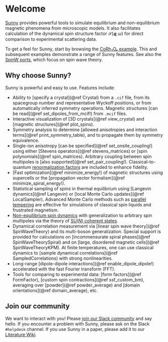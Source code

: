 # Welcome

[Sunny](https://github.com/SunnySuite/Sunny.jl/) provides powerful tools to
simulate equilibrium and non-equilibrium magnetic phenomena from microscopic
models. It also facilitates calculation of the dynamical spin structure factor
$\mathcal{S}(𝐪,ω)$ for direct comparison to experimental scattering data.

To get a feel for Sunny, start by browsing the [CoRh₂O₄ example](@ref "1. Spin
wave simulations of CoRh₂O₄"). This and subsequent examples demonstrate a range
of Sunny features. See also the [SpinW ports](@ref "SW01 - FM Heisenberg
chain"), which focus on spin wave theory.

## Why choose Sunny?

Sunny is powerful and easy to use. Features include:

- Ability to [specify a crystal](@ref Crystal) from a `.cif` file, from its
  spacegroup number and representative Wyckoff positions, or from automatically
  inferred symmetry operations. Magnetic structures [can be read](@ref
  set_dipoles_from_mcif!) from `.mcif` files.
- Interactive visualization of [3D crystals](@ref view_crystal) and [magnetic
  structures](@ref plot_spins).
- Symmetry analysis to determine [allowed anisotropies and interaction
  terms](@ref print_symmetry_table), and to propagate them by symmetry
  equivalence.
- Single-ion anisotropy [can be specified](@ref set_onsite_coupling!) using
  either [Stevens operators](@ref stevens_matrices) or [spin polynomials](@ref
  spin_matrices). Arbitrary coupling between spin multipoles is [also
  supported](@ref set_pair_coupling!). Classical-to-quantum [renormalization
  factors](@ref "Interaction Renormalization") are included to enhance fidelity.
- [Fast optimization](@ref minimize_energy!) of magnetic structures using
  supercells or the [propagation vector formalism](@ref
  minimize_spiral_energy!).
- Statistical sampling of spins in thermal equilibrium using [Langevin
  dynamics](@ref Langevin) or [local Monte Carlo updates](@ref LocalSampler).
  Advanced Monte Carlo methods such as [parallel
  tempering](https://github.com/SunnySuite/Sunny.jl/tree/main/examples/extra/Advanced_MC)
  are effective for simulations of classical spin liquids and frustrated
  magnetism.
- [Non-equilibrium spin dynamics](@ref "6. Dynamical quench into CP² skyrmion
  liquid") with generalization to arbitrary spin multipoles via the theory of
  [SU(_N_) coherent states](https://arxiv.org/abs/2209.01265).
- Dynamical correlation measurement via [linear spin wave theory](@ref
  SpinWaveTheory) and its multi-boson generalization. Special support is
  provided for calculations on [incommensurate spiral phases](@ref
  SpinWaveTheorySpiral) and on [large, disordered magnetic cells](@ref
  SpinWaveTheoryKPM). At finite temperatures, one can use classical dynamics to
  [sample dynamical correlations](@ref SampledCorrelations) with strong
  nonlinearities.
- Long-range [dipole-dipole interactions](@ref enable_dipole_dipole!)
  accelerated with the fast Fourier transform (FFT).
- Tools for comparing to experimental data: [form factors](@ref FormFactor),
  [custom spin contractions](@ref ssf_custom_bm), averaging over [powder](@ref
  powder_average) and [domain orientations](@ref domain_average), etc.

## Join our community

We want to interact with you! Please [join our Slack
community](https://join.slack.com/t/sunny-users/shared_invite/zt-1otxwwko6-LzPtp7Fazkjx2XEqfgKqtA)
and say hello. If you encounter a problem with Sunny, please ask on the Slack
`#helpdesk` channel. If you use Sunny in a paper, please add it to our
[Literature Wiki](https://github.com/SunnySuite/Sunny.jl/wiki/Sunny-literature).

